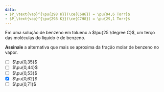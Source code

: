 ```yaml
---
data:
- $P_\text{vap}^{\pu{298 K}}(\ce{C6H6}) = \pu{94,6 Torr}$
- $P_\text{vap}^{\pu{298 K}}(\ce{C7H8}) = \pu{29,1 Torr}$
---
```


Em uma solução de benzeno em tolueno a $\pu{25 \degree C}$, um terço das moléculas do líquido é de benzeno.

**Assinale** a alternativa que mais se aproxima da fração molar de benzeno no vapor.

- [ ] $\pu{0,35}$
- [ ] $\pu{0,44}$
- [ ] $\pu{0,53}$
- [x] $\pu{0,62}$
- [ ] $\pu{0,71}$